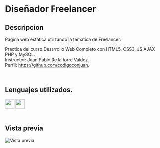 # Diseñador Freelancer

## Descripcion
Pagina web estatica utilizando la tematica de Freelancer.

Practica del curso Desarrollo Web Completo con HTML5, CSS3, JS AJAX PHP y MySQL.  
Instructor: Juan Pablo De la torre Valdez.  
Perfil: https://github.com/codigoconjuan.  

<br />

## Lenguajes utilizados.

<img align="left" src="https://drive.google.com/uc?export=view&id=1eMyMFeL5wBSPQmf_6-meAVGLIscnS-S1" width="30" height="30" />
<img align="left" src="https://drive.google.com/uc?export=view&id=1tyZ3VhVjEcxU3RaRsazIiQlXMMxX8JtZ" width="30" height="30" />



<br /><br /><br />

## Vista previa

![Vista previa](https://drive.google.com/uc?export=view&id=12ZyFsXTLV5LuPzAzOpSqjLu0MLUa8i1g)

